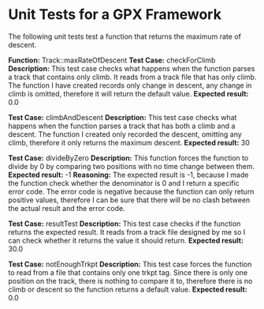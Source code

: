 # Unit Tests for a GPX Framework

The following unit tests test a function that returns the maximum rate of descent.

**Function:** Track::maxRateOfDescent
**Test Case:** checkForClimb
**Description:** This test case checks what happens when the function parses a track that contains only
climb. It reads from a track file that has only climb. The function I have created records only
change in descent, any change in climb is omitted, therefore it will return the default value.
**Expected result:** 0.0

**Test Case:** climbAndDescent
**Description:** This test case checks what happens when the function parses a track that has both a
climb and a descent. The function I created only recorded the descent, omitting any climb, therefore
it only returns the maximum descent.
**Expected result:** 30

**Test Case:** divideByZero
**Description:** This function forces the function to divide by 0 by comparing two positions with no
time change between them.
**Expected result:** -1
**Reasoning:** The expected result is -1, because I made the function check whether the denominator
is 0 and I return a specific error code. The error code is negative because the function can only
return positive values, therefore I can be sure that there will be no clash between the actual result
and the error code.

**Test Case:** resultTest
**Description:** This test case checks if the function returns the expected result. It reads from a track
file designed by me so I can check whether it returns the value it should return.
**Expected result:** 30.0

**Test Case:** notEnoughTrkpt
**Description:** This test case forces the function to read from a file that contains only one trkpt tag.
Since there is only one position on the track, there is nothing to compare it to, therefore there is no
climb or descent so the function returns a default value.
**Expected result:** 0.0
